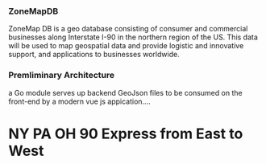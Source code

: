 ### ZoneMapDB
ZoneMap DB is a geo database consisting of consumer and commercial businesses along Interstate I-90 in the northern region of the US.
This data will be used to map geospatial data and provide logistic and innovative support, and applications to businesses worldwide.


### Premliminary Architecture
a Go module serves up backend GeoJson files to be consumed on the front-end by a modern vue js appication....

# NY  PA  OH  90 Express from East to West  
